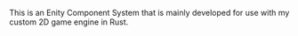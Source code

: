 This is an Enity Component System that is mainly developed for use with my custom 2D game engine in Rust.
